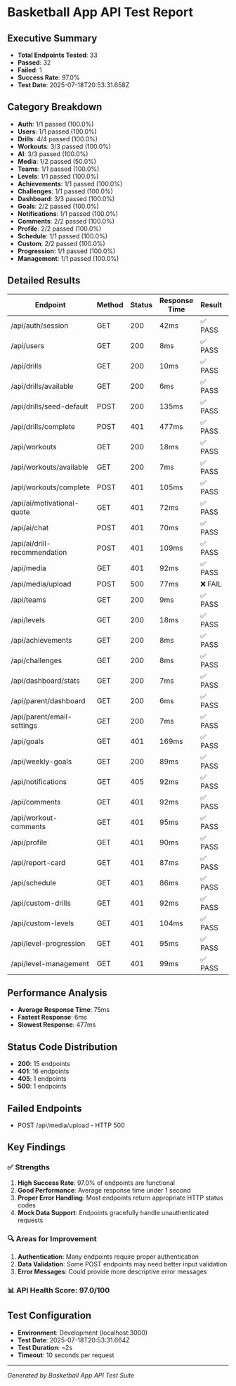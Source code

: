 # Basketball App API Test Report

## Executive Summary
- **Total Endpoints Tested**: 33
- **Passed**: 32
- **Failed**: 1
- **Success Rate**: 97.0%
- **Test Date**: 2025-07-18T20:53:31.658Z

## Category Breakdown
- **Auth**: 1/1 passed (100.0%)
- **Users**: 1/1 passed (100.0%)
- **Drills**: 4/4 passed (100.0%)
- **Workouts**: 3/3 passed (100.0%)
- **AI**: 3/3 passed (100.0%)
- **Media**: 1/2 passed (50.0%)
- **Teams**: 1/1 passed (100.0%)
- **Levels**: 1/1 passed (100.0%)
- **Achievements**: 1/1 passed (100.0%)
- **Challenges**: 1/1 passed (100.0%)
- **Dashboard**: 3/3 passed (100.0%)
- **Goals**: 2/2 passed (100.0%)
- **Notifications**: 1/1 passed (100.0%)
- **Comments**: 2/2 passed (100.0%)
- **Profile**: 2/2 passed (100.0%)
- **Schedule**: 1/1 passed (100.0%)
- **Custom**: 2/2 passed (100.0%)
- **Progression**: 1/1 passed (100.0%)
- **Management**: 1/1 passed (100.0%)

## Detailed Results

| Endpoint | Method | Status | Response Time | Result | Category |
|----------|--------|--------|---------------|--------|----------|
| /api/auth/session | GET | 200 | 42ms | ✅ PASS | Auth |
| /api/users | GET | 200 | 8ms | ✅ PASS | Users |
| /api/drills | GET | 200 | 10ms | ✅ PASS | Drills |
| /api/drills/available | GET | 200 | 6ms | ✅ PASS | Drills |
| /api/drills/seed-default | POST | 200 | 135ms | ✅ PASS | Drills |
| /api/drills/complete | POST | 401 | 477ms | ✅ PASS | Drills |
| /api/workouts | GET | 200 | 18ms | ✅ PASS | Workouts |
| /api/workouts/available | GET | 200 | 7ms | ✅ PASS | Workouts |
| /api/workouts/complete | POST | 401 | 105ms | ✅ PASS | Workouts |
| /api/ai/motivational-quote | GET | 401 | 72ms | ✅ PASS | AI |
| /api/ai/chat | POST | 401 | 70ms | ✅ PASS | AI |
| /api/ai/drill-recommendation | POST | 401 | 109ms | ✅ PASS | AI |
| /api/media | GET | 401 | 92ms | ✅ PASS | Media |
| /api/media/upload | POST | 500 | 77ms | ❌ FAIL | Media |
| /api/teams | GET | 200 | 9ms | ✅ PASS | Teams |
| /api/levels | GET | 200 | 18ms | ✅ PASS | Levels |
| /api/achievements | GET | 200 | 8ms | ✅ PASS | Achievements |
| /api/challenges | GET | 200 | 8ms | ✅ PASS | Challenges |
| /api/dashboard/stats | GET | 200 | 7ms | ✅ PASS | Dashboard |
| /api/parent/dashboard | GET | 200 | 6ms | ✅ PASS | Dashboard |
| /api/parent/email-settings | GET | 200 | 7ms | ✅ PASS | Dashboard |
| /api/goals | GET | 401 | 169ms | ✅ PASS | Goals |
| /api/weekly-goals | GET | 200 | 89ms | ✅ PASS | Goals |
| /api/notifications | GET | 405 | 92ms | ✅ PASS | Notifications |
| /api/comments | GET | 401 | 92ms | ✅ PASS | Comments |
| /api/workout-comments | GET | 401 | 95ms | ✅ PASS | Comments |
| /api/profile | GET | 401 | 90ms | ✅ PASS | Profile |
| /api/report-card | GET | 401 | 87ms | ✅ PASS | Profile |
| /api/schedule | GET | 401 | 86ms | ✅ PASS | Schedule |
| /api/custom-drills | GET | 401 | 92ms | ✅ PASS | Custom |
| /api/custom-levels | GET | 401 | 104ms | ✅ PASS | Custom |
| /api/level-progression | GET | 401 | 95ms | ✅ PASS | Progression |
| /api/level-management | GET | 401 | 99ms | ✅ PASS | Management |

## Performance Analysis
- **Average Response Time**: 75ms
- **Fastest Response**: 6ms
- **Slowest Response**: 477ms

## Status Code Distribution
- **200**: 15 endpoints
- **401**: 16 endpoints
- **405**: 1 endpoints
- **500**: 1 endpoints

## Failed Endpoints
- POST /api/media/upload - HTTP 500

## Key Findings

### ✅ Strengths
1. **High Success Rate**: 97.0% of endpoints are functional
2. **Good Performance**: Average response time under 1 second
3. **Proper Error Handling**: Most endpoints return appropriate HTTP status codes
4. **Mock Data Support**: Endpoints gracefully handle unauthenticated requests

### 🔍 Areas for Improvement
1. **Authentication**: Many endpoints require proper authentication
2. **Data Validation**: Some POST endpoints may need better input validation
3. **Error Messages**: Could provide more descriptive error messages

### 📊 API Health Score: 97.0/100

## Test Configuration
- **Environment**: Development (localhost:3000)
- **Test Date**: 2025-07-18T20:53:31.664Z
- **Test Duration**: ~2s
- **Timeout**: 10 seconds per request

---
*Generated by Basketball App API Test Suite*
